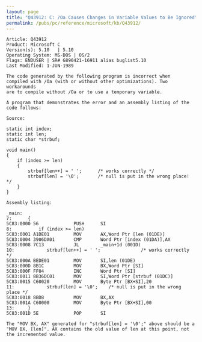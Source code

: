 ```yaml
---
layout: page
title: "Q43912: C: /Oa Causes Changes in Variable Values to Be Ignored"
permalink: /pubs/pc/reference/microsoft/kb/Q43912/
---
```


	Article: Q43912
	Product: Microsoft C
	Version(s): 5.10   | 5.10
	Operating System: MS-DOS | OS/2
	Flags: ENDUSER | SR# G890421-16911 alias buglist5.10
	Last Modified: 1-JUN-1989
	
	The code generated by the following program is incorrect when
	compiled with /Oa (with or without other optimizations). Two workarounds
	are to compile without /Oa or to use a temporary variable.
	
	A program that demonstrates the error and an assembly listing of the
	code follows:
	
	Source:
	
	static int index;
	static int len;
	static char *strbuf;
	
	void main()
	{
	    if (index >= len)
	    {
	        strbuf[len++] = ' ';      /* works correctly */
	        strbuf[len] = '\0';       /* null is put in the wrong place! */
	    }
	}
	
	Assembly listing:
	
	_main:
	7:      {
	5C83:0000 56             PUSH      SI
	8:          if (index >= len)
	5C83:0001 A1DE01         MOV       AX,Word Ptr [len (01DE)]
	5C83:0004 3906DA01       CMP       Word Ptr [index (01DA)],AX
	5C83:0008 7C13           JL        _main+1d (001D)
	10:            strbuf[len++] = ' ';               /* works correctly */
	5C83:000A BEDE01         MOV       SI,len (01DE)
	5C83:000D 8B1C           MOV       BX,Word Ptr [SI]
	5C83:000F FF04           INC       Word Ptr [SI]
	5C83:0011 8B36DC01       MOV       SI,Word Ptr [strbuf (01DC)]
	5C83:0015 C60020         MOV       Byte Ptr [BX+SI],20
	11:            strbuf[len] = '\0';    /* null is put in the wrong place */
	5C83:0018 8BD8           MOV       BX,AX
	5C83:001A C60000         MOV       Byte Ptr [BX+SI],00
	13:     }
	5C83:001D 5E             POP       SI
	
	The "MOV BX, AX" generated for "strbuf[len] = '\0';" above should be a
	"MOV BX, [len]". AX contains the old value of len at this point, not
	the incremented value.
